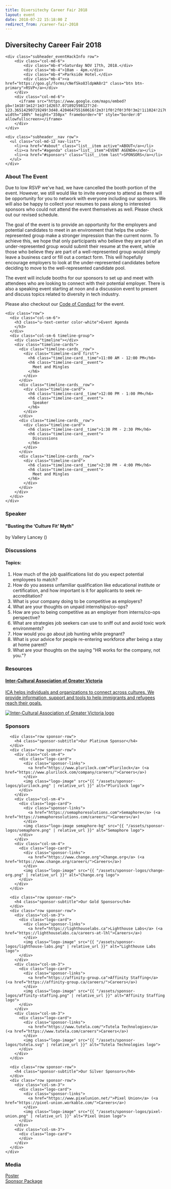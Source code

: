 ```yaml
---
title: Diversitechy Career Fair 2018
layout: event
date: 2018-07-22 15:18:00 Z
redirect_from: /career-fair-2018
---
```


<!-- Start subheader -->
<div id="subheader" class="subheader container">
  <div class="subheader__content">
    <div class="subheader-title row">
      <h2 class="col-md-12">Diversitechy Career Fair 2018</h2>
    </div>

    <div class="subheader_eventHackInfo row">
        <div class="col-md-6">
            <div class="mb-4">Saturday NOV 17th, 2018.</div>
            <div class="mb-4">10am - 4pm.</div>
            <div class="mb-4">Parkside Hotel.</div>
            <div class="mb-4"><a href="https://goo.gl/forms/cNefSko83ldpWA8r2" class="btn btn-primary">RSVP</a></div>
        </div>
        <div class="col-md-6">
          <iframe src="https://www.google.com/maps/embed?pb=!1m18!1m12!1m3!1d2657.071892598127!2d-123.36514290719249!3d48.420464755160616!2m3!1f0!2f0!3f0!3m2!1i1024!2i768!4f13.1!3m3!1m2!1s0x548f74919ef647ad%3A0x26fdd3d930907742!2sThe+Parkside+Hotel+%26+Spa!5e0!3m2!1sen!2sca!4v1540154749535" width="100%" height="350px" frameborder="0" style="border:0" allowfullscreen></iframe>
        </div>
    </div>

    <div class="subheader__nav row">
      <ul class="col-md-12 nav-list">
        <li><a href="#about" class="list__item active">ABOUT</a></li>
        <li><a href="#agenda" class="list__item">EVENT AGENDA</a></li>
        <li><a href="#sponsors" class="list__item last">SPONSORS</a></li>
      </ul>
    </div>
  </div>
</div>
<!-- End subheader -->

<!-- Start about -->
<div id="about" class="about bg-color-white">
  <div class="container">
    <div class="row">
      <div class="col-sm-8 col-sm-push-2">
        <div class="about__content">
          <h3>About The Event</h3>
          <p class="about__text alert alert-warning" role="alert">
            Due to low RSVP we've had, we have cancelled the booth portion of the event. However, we still would like to invite everyone to attend as there will be opportunity for you to network with everyone including our sponsors. We will also be happy to collect your resumes to pass along to interested sponsors who could not attend the event themselves as well. Please check out our revised schedule.
          </p>
          <p class="about__text">The goal of the event is to provide an opportunity for the employers and potential candidates to meet in an environment that helps the under-represented group make a stronger impression than the current norm. To achieve this, we hope that only participants who believe they are part of an under-represented group would submit their resume at the event, while those who believe they are part of a well-represented group would simply leave a business card or fill out a contact form. This will hopefully encourage employers to look at the under-represented candidates before deciding to move to the well-represented candidate pool.</p>
          <p class="about__text">The event will include booths for our sponsors to set up and meet with attendees who are looking to connect with their potential employer. There is also a speaking event starting at noon and a discussion event to present and discuss topics related to diversity in tech industry.</p>
          <p class="about__text">Please also checkout our <a href="{{ "/coc" | relative_url }}">Code of Conduct</a> for the event.</p>
        </div>
      </div>
    </div>
  </div>
</div>
<!-- End about -->

<!-- Start Event Agenda -->
<div id="agenda" class="agenda">
  <div class="container">

    <div class="row">
      <div class="col-sm-6">
        <h3 class="u-text-center color-white">Event Agenda
        </h3>
      </div>
      <div class="col-sm-6 timeline-group">
        <div class="timeline"></div>
        <div class="timeline-cards">
          <div class="timeline-cards__row">
            <div class="timeline-card first">
              <h6 class="timeline-card__time">11:00 AM - 12:00 PM</h6>
              <h6 class="timeline-card__event">
                Meet and Mingles
              </h6>
            </div>
          </div>
          <div class="timeline-cards__row">
            <div class="timeline-card">
              <h6 class="timeline-card__time">12:00 PM - 1:00 PM</h6>
              <h6 class="timeline-card__event">
                Speaker
              </h6>
            </div>
          </div>
          <div class="timeline-cards__row">
            <div class="timeline-card">
              <h6 class="timeline-card__time">1:30 PM - 2:30 PM</h6>
              <h6 class="timeline-card__event">
                Discussions
              </h6>
            </div>
          </div>
          <div class="timeline-cards__row">
            <div class="timeline-card">
              <h6 class="timeline-card__time">2:30 PM - 4:00 PM</h6>
              <h6 class="timeline-card__event">
                Meet and Mingles
              </h6>
            </div>
          </div>
        </div>
      </div>
    </div>

  </div>
</div>
<!-- End Event Agenda -->

<div id="speaking" class="speaking bg-color-white">
  <div class="container">
    <h3 class="u-text-center">Speaker</h3>
    <div class="row">
      <div class="col-md-12">
        <h4 class="display-4">"Busting the ‘Culture Fit’ Myth"</h4>
        <p class="lead u-text-center"> by Vallery Lancey (<a href="https://twitter.com/vllry"><i class="fab fa-twitter"></i></a>)</p>
      </div>
    </div>
  </div>
  <div class="container">
    <h3 class="u-text-center">Discussions</h3>
    <div class="row">
      <h4>Topics:</h4>
      <ol class="list-group">
        <li class="list-group-item">How much of the job qualifications list do you expect potential employees to match?</li>
        <li class="list-group-item">How do you assess unfamiliar qualification like educational institute or certification, and how important is it for applicants to seek re-accreditation?</li>
        <li class="list-group-item">What is your company doing to be competitive as employers?</li>
        <li class="list-group-item">What are your thoughts on unpaid internships/co-ops?</li>
        <li class="list-group-item">How are you to being competitive as an employer from interns/co-ops perspective?</li>
        <li class="list-group-item">What are strategies job seekers can use to sniff out and avoid toxic work environments?</li>
        <li class="list-group-item">How would you go about job hunting while pregnant?</li>
        <li class="list-group-item">What is your advice for people re-entering workforce after being a stay at home parent?</li>
        <li class="list-group-item">What are your thoughts on the saying "HR works for the company, not you."?</li>
      </ol>
    </div>
  </div>
</div>


<!-- Start Resources -->
<div id="resources" class="resources bg-color-white">
  <div class="container">
    <h3 class="u-text-center">Resources</h3>
    <div class="resource-group">
      <div class="row">
        <div class="col-sm-6">
          <a href="http://www.icavictoria.org/" target="_blank">
            <div class="resource-card">
              <div class="resource-card__inner">
                <h4 class="resource-card__title">Inter-Cultural Association of Greater Victoria</h4>
                <p class="resource-card__text">ICA helps individuals and organizations to connect across cultures. We provide information, support and tools to help immigrants and refugees reach their goals.</p>
              </div>
              <div class="resource-card__icon">
                <img class="image" src="{{ "/assets/sponsor-logos/ica-logo.png" | relative_url }}" alt="Inter-Cultural Association of Greater Victoria logo">
              </div>
            </div>
          </a>
        </div>
      </div>
    </div>
  </div>
</div>
<!-- End Resources -->

<!-- Sponsors -->
<div id="sponsors" class="sponsors bg-color-white">
  <div class="container">
    <h3 class="u-text-center">Sponsors</h3>
    <div class="sponsor-group">

      <div class="row sponsor-row">
        <h4 class="sponsor-subtitle">Our Platinum Sponsor</h4>
      </div>
      <div class="row sponsor-row">
        <div class="col-sm-4">
          <div class="logo-card">
            <div class="sponsor-links">
              <a href="https://www.plurilock.com">Plurilock</a> (<a href="https://www.plurilock.com/company/careers/">Careers</a>)
            </div>
            <img class="logo-image" src="{{ "/assets/sponsor-logos/plurilock.png" | relative_url }}" alt="Plurilock logo">
          </div>
        </div>
        <div class="col-sm-4">
          <div class="logo-card">
            <div class="sponsor-links">
              <a href="https://semaphoresolutions.com">Semaphore</a> (<a href="https://semaphoresolutions.com/careers/">Careers</a>)
            </div>
            <img class="logo-image semaphore-bg" src="{{ "/assets/sponsor-logos/semaphore.png" | relative_url }}" alt="Semaphore logo">
          </div>
        </div>
        <div class="col-sm-4">
          <div class="logo-card">
            <div class="sponsor-links">
              <a href="https://www.change.org">Change.org</a> (<a href="https://www.change.org/careers/">Careers</a>)
            </div>
            <img class="logo-image" src="{{ "/assets/sponsor-logos/change-org.png" | relative_url }}" alt="Change.org logo">
          </div>
        </div>
      </div>

      <div class="row sponsor-row">
        <h4 class="sponsor-subtitle">Our Gold Sponsors</h4>
      </div>
      <div class="row sponsor-row">
        <div class="col-sm-3">
          <div class="logo-card">
            <div class="sponsor-links">
              <a href="https://lighthouselabs.ca">Lighthouse Labs</a> (<a href="https://lighthouselabs.ca/careers-at-lhl">Careers</a>)
            </div>
            <img class="logo-image" src="{{ "/assets/sponsor-logos/lighthouse-labs.png" | relative_url }}" alt="Lighthouse Labs logo">
          </div>
        </div>
        <div class="col-sm-3">
          <div class="logo-card">
            <div class="sponsor-links">
              <a href="https://affinity-group.ca">Affinity Staffing</a> (<a href="https://affinity-group.ca/careers/">Careers</a>)
            </div>
            <img class="logo-image" src="{{ "/assets/sponsor-logos/affinity-staffing.png" | relative_url }}" alt="Affinity Staffing logo">
          </div>
        </div>
        <div class="col-sm-3">
          <div class="logo-card">
            <div class="sponsor-links">
              <a href="https://www.tutela.com/">Tutela Technologies</a> (<a href="https://www.tutela.com/careers">Careers</a>)
            </div>
            <img class="logo-image" src="{{ "/assets/sponsor-logos/tutela.svg" | relative_url }}" alt="Tutela Technologies logo">
          </div>
        </div>
      </div>

      <div class="row sponsor-row">
        <h4 class="sponsor-subtitle">Our Silver Sponsors</h4>
      </div>
      <div class="row sponsor-row">
        <div class="col-sm-3">
          <div class="logo-card">
            <div class="sponsor-links">
              <a href="https://www.pixelunion.net/">Pixel Union</a> (<a href="https://pixel-union.workable.com/">Careers</a>)
            </div>
            <img class="logo-image" src="{{ "/assets/sponsor-logos/pixel-union.png" | relative_url }}" alt="Pixel Union logo">
          </div>
        </div>
        <div class="col-sm-3">
          <div class="logo-card">
          </div>
        </div>
      </div>
    </div>
  </div>
</div>

<div  class="bg-color-white py-4">
  <div class="container">
    <h3 class="u-text-center">Media</h3>
    <div class="row py-4">
      <div class="col-md-6 text-center">
        <i class="far fa-file-alt"></i>
        <a href="{{ "/assets/events/03-diversitechy-career-fair-2018/DCF2018-Poster.pdf" | relative_url }}">Poster</a>
      </div>
      <div class="col-md-6 text-center">
        <i class="far fa-file-alt"></i>
        <a href="{{ "/assets/events/03-diversitechy-career-fair-2018/DCF2018-SponsorsInfo.pdf" | relative_url }}">Sponsor Package</a>
      </div>
    </div>
  </div>
</div>
